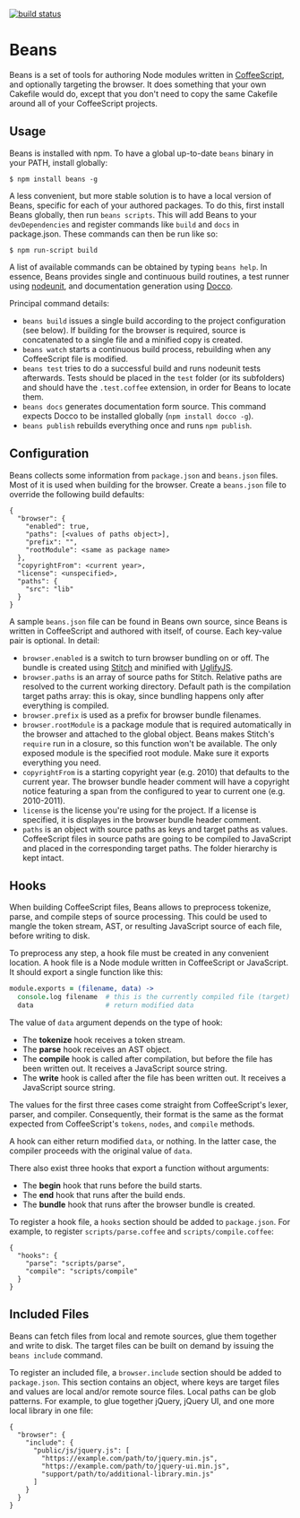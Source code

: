[![build status](https://secure.travis-ci.org/dimituri/beans.png)](http://travis-ci.org/dimituri/beans)
# Beans

Beans is a set of tools for authoring Node modules written in
[CoffeeScript](http://jashkenas.github.com/coffee-script/), and optionally
targeting the browser. It does something that your own Cakefile would do,
except that you don't need to copy the same Cakefile around all of your
CoffeeScript projects.

## Usage

Beans is installed with npm. To have a global up-to-date `beans` binary in
your PATH, install globally:

    $ npm install beans -g

A less convenient, but more stable solution is to have a local version of
Beans, specific for each of your authored packages. To do this, first install
Beans globally, then run `beans scripts`. This will add Beans to your
`devDependencies` and register commands like `build` and `docs` in
package.json. These commands can then be run like so:

    $ npm run-script build

A list of available commands can be obtained by typing `beans help`. In
essence, Beans provides single and continuous build routines, a test runner
using [nodeunit](https://github.com/caolan/nodeunit), and documentation
generation using [Docco](http://jashkenas.github.com/docco/).

Principal command details:

* `beans build` issues a single build according to the project configuration
  (see below). If building for the browser is required, source is concatenated
  to a single file and a minified copy is created.
* `beans watch` starts a continuous build process, rebuilding when any
  CoffeeScript file is modified.
* `beans test` tries to do a successful build and runs nodeunit tests
  afterwards. Tests should be placed in the `test` folder (or its subfolders)
  and should have the `.test.coffee` extension, in order for Beans to locate
  them.
* `beans docs` generates documentation form source. This command expects Docco
  to be installed globally (`npm install docco -g`).
* `beans publish` rebuilds everything once and runs `npm publish`.

## Configuration

Beans collects some information from `package.json` and `beans.json` files.
Most of it is used when building for the browser. Create a `beans.json` file
to override the following build defaults:

    {
      "browser": {
        "enabled": true,
        "paths": [<values of paths object>],
        "prefix": "",
        "rootModule": <same as package name>
      },
      "copyrightFrom": <current year>,
      "license": <unspecified>,
      "paths": {
        "src": "lib"
      }
    }

A sample `beans.json` file can be found in Beans own source, since Beans is
written in CoffeeScript and authored with itself, of course. Each key-value
pair is optional. In detail:

* `browser.enabled` is a switch to turn browser bundling on or off. The bundle
  is created using [Stitch](https://github.com/sstephenson/stitch) and minified
  with [UglifyJS](http://marijnhaverbeke.nl/uglifyjs).
* `browser.paths` is an array of source paths for Stitch. Relative paths are
  resolved to the current working directory. Default path is the compilation
  target paths array: this is okay, since bundling happens only after
  everything is compiled.
* `browser.prefix` is used as a prefix for browser bundle filenames.
* `browser.rootModule` is a package module that is required automatically in
  the browser and attached to the global object. Beans makes Stitch's `require`
  run in a closure, so this function won't be available. The only exposed
  module is the specified root module. Make sure it exports everything you
  need.
* `copyrightFrom` is a starting copyright year (e.g. 2010) that defaults to the
  current year. The browser bundle header comment will have a copyright notice
  featuring a span from the configured to year to current one (e.g. 2010-2011).
* `license` is the license you're using for the project. If a license is
  specified, it is displayes in the browser bundle header comment.
* `paths` is an object with source paths as keys and target paths as values.
  CoffeeScript files in source paths are going to be compiled to JavaScript and
  placed in the corresponding target paths. The folder hierarchy is kept
  intact.

## Hooks

When building CoffeeScript files, Beans allows to preprocess tokenize, parse,
and compile steps of source processing. This could be used to mangle the token
stream, AST, or resulting JavaScript source of each file, before writing to
disk.

To preprocess any step, a hook file must be created in any convenient location.
A hook file is a Node module written in CoffeeScript or JavaScript. It should
export a single function like this:

```coffeescript
module.exports = (filename, data) ->
  console.log filename  # this is the currently compiled file (target)
  data                  # return modified data
```

The value of `data` argument depends on the type of hook:

* The **tokenize** hook receives a token stream.
* The **parse** hook receives an AST object.
* The **compile** hook is called after compilation, but before the file has
  been written out. It receives a JavaScript source string.
* The **write** hook is called after the file has been written out. It receives
  a JavaScript source string.

The values for the first three cases come straight from CoffeeScript's lexer,
parser, and compiler. Consequently, their format is the same as the format
expected from CoffeeScript's `tokens`, `nodes`, and `compile` methods.

A hook can either return modified `data`, or nothing. In the latter case, the
compiler proceeds with the original value of `data`.

There also exist three hooks that export a function without arguments:

* The **begin** hook that runs before the build starts.
* The **end** hook that runs after the build ends.
* The **bundle** hook that runs after the browser bundle is created.

To register a hook file, a `hooks` section should be added to `package.json`.
For example, to register `scripts/parse.coffee` and `scripts/compile.coffee`:

    {
      "hooks": {
        "parse": "scripts/parse",
        "compile": "scripts/compile"
      }
    }

## Included Files

Beans can fetch files from local and remote sources, glue them together and
write to disk. The target files can be built on demand by issuing the
`beans include` command.

To register an included file, a `browser.include` section should be added to
`package.json`. This section contains an object, where keys are target files
and values are local and/or remote source files. Local paths can be glob
patterns. For example, to glue together jQuery, jQuery UI, and one more local
library in one file:

    {
      "browser": {
        "include": {
          "public/js/jquery.js": [
            "https://example.com/path/to/jquery.min.js",
            "https://example.com/path/to/jquery-ui.min.js",
            "support/path/to/additional-library.min.js"
          ]
        }
      }
    }
